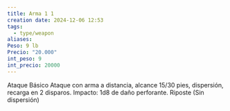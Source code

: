 ```yaml
---
title: Arma 1 1
creation date: 2024-12-06 12:53
tags:
  - type/weapon
aliases: 
Peso: 9 lb
Precio: "20.000"
int_peso: 9
int_precio: 20000
---
```

Ataque Básico
Ataque con arma a distancia, alcance 15/30 pies, dispersión, recarga en 2 disparos.
Impacto: 1d8 de daño perforante. Riposte (Sin dispersión)

